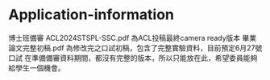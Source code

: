 # Application-information
博士班備審
ACL2024STSPL-SSC.pdf 為ACL投稿最終camera ready版本
畢業論文完整初稿.pdf 為修改完之口試初稿，包含了完整實驗資料，目前預定6月27號口試
在準備備審資料期間，都沒有完整的版本，所以只能放在此，希望委員能夠給學生一個機會。
